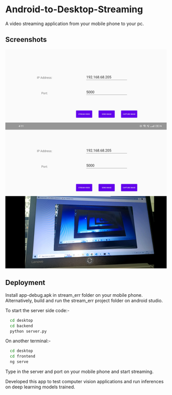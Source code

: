 
# Android-to-Desktop-Streaming

A video streaming application from your mobile phone to your pc.

## Screenshots

![App Screenshot](https://github.com/ritvikgiri23/Android-to-Desktop-Streaming/blob/main/Screenshot_2022-08-12-16-10-52-75_e8502939cc405e3f2b087e0ef016fb47.jpg)
![App Screenshot](https://github.com/ritvikgiri23/Android-to-Desktop-Streaming/blob/main/Screenshot_2022-08-12-16-11-31-41_e8502939cc405e3f2b087e0ef016fb47.jpg)
![App Screenshot](https://github.com/ritvikgiri23/Android-to-Desktop-Streaming/blob/main/Screenshot_2022-08-12-16-37-20-90_e8502939cc405e3f2b087e0ef016fb47.jpg)


## Deployment

Install app-debug.apk in stream_err folder on your mobile phone.
Alternatively, build and run the stream_err project folder on android studio.

To start the server side code:-

```bash
  cd desktop
  cd backend
  python server.py
```
On another terminal:-
```bash
  cd desktop
  cd frontend
  ng serve
```

Type in the server and port on your mobile phone and start streaming.



Developed this app to test computer vision applications and run inferences
on deep learning models trained.
